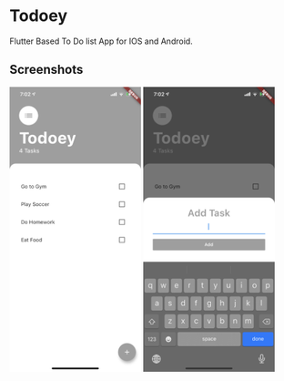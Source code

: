 # Todoey

Flutter Based To Do list App for IOS and Android.

## Screenshots
<img src = "./screenshots/sc1.PNG" height = 500px> <img src = "./screenshots/sc2.PNG" height = 500px>